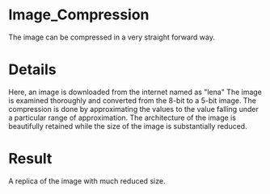 # Image_Compression
The image can be compressed in a very straight forward way.
# Details
Here, an image is downloaded from the internet named as "lena"
The image is examined thoroughly and converted from the 8-bit to a 5-bit image.
The compression is done by approximating the values to the value falling under a particular range of approximation.
The architecture of the image is beautifully retained while the size of the image is substantially reduced.
# Result
A replica of the image with much reduced size.
